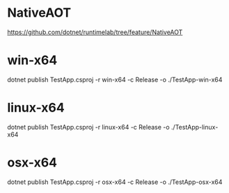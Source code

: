 # NativeAOT

https://github.com/dotnet/runtimelab/tree/feature/NativeAOT

# win-x64

dotnet publish TestApp.csproj -r win-x64 -c Release -o ./TestApp-win-x64

# linux-x64

dotnet publish TestApp.csproj -r linux-x64 -c Release -o ./TestApp-linux-x64

# osx-x64

dotnet publish TestApp.csproj -r osx-x64 -c Release -o ./TestApp-osx-x64

